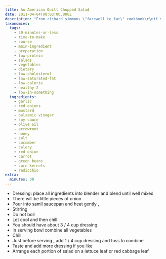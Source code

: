 ```yaml
---
title: An American Quilt Chopped Salad
date: 2011-04-04T00:00:00.000Z
description: "From richard simmons \"farewell to fat\" cookbook\r\nif you try it let me know how it tasted, thks"
taxonomies:
  tags:
    - 30-minutes-or-less
    - time-to-make
    - course
    - main-ingredient
    - preparation
    - low-protein
    - salads
    - vegetables
    - dietary
    - low-cholesterol
    - low-saturated-fat
    - low-calorie
    - healthy-2
    - low-in-something
  ingredients:
    - garlic
    - red onions
    - mustard
    - balsamic vinegar
    - soy sauce
    - olive oil
    - arrowroot
    - honey
    - salt
    - cucumber
    - celery
    - red onion
    - carrot
    - green beans
    - corn kernels
    - radicchio
extra:
  minutes: 30
---
```

 - Dressing: place all ingredients into blender and blend until well mixed
 - There will be little pieces of onion
 - Pour into samll saucepan and heat gently ,
 - Stirring
 - Do not boil
 - Let cool and then chill
 - You should have about 3 / 4 cup dressing
 - In serving bowl combine all vegetables
 - Chill
 - Just before serving , add 1 / 4 cup dressing and toss to combine
 - Taste and add more dressing if you like
 - Arrange each portion of salad on a lettuce leaf or red cabbage leaf

